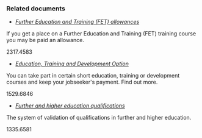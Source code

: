 ###  Related documents

  * [ _Further Education and Training (FET) allowances_ ](/en/education/further-education-and-training/training-allowances/)

If you get a place on a Further Education and Training (FET) training course
you may be paid an allowance.

2317.4583

  * [ _Education, Training and Development Option_ ](/en/social-welfare/back-to-education/education-training-and-development-option/)

You can take part in certain short education, training or development courses
and keep your jobseeker's payment. Find out more.

1529.6846

  * [ _Further and higher education qualifications_ ](/en/education/third-level-education/colleges-and-qualifications/fet-qualifications/)

The system of validation of qualifications in further and higher education.

1335.6581
